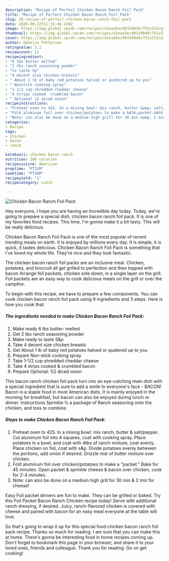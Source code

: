 ```yaml
---
description: "Recipe of Perfect Chicken Bacon Ranch Foil Pack"
title: "Recipe of Perfect Chicken Bacon Ranch Foil Pack"
slug: 28-recipe-of-perfect-chicken-bacon-ranch-foil-pack
date: 2020-08-22T11:16:46.439Z
image: https://img-global.cpcdn.com/recipes/d1eaa5ec9033d0d9/751x532cq70/chicken-bacon-ranch-foil-pack-recipe-main-photo.jpg
thumbnail: https://img-global.cpcdn.com/recipes/d1eaa5ec9033d0d9/751x532cq70/chicken-bacon-ranch-foil-pack-recipe-main-photo.jpg
cover: https://img-global.cpcdn.com/recipes/d1eaa5ec9033d0d9/751x532cq70/chicken-bacon-ranch-foil-pack-recipe-main-photo.jpg
author: Ophelia Patterson
ratingvalue: 3.2
reviewcount: 11
recipeingredient:
- "6 tbs butter melted"
- "2 tbs ranch seasoning powder"
- "to taste Sp"
- "4 decent size chicken breasts"
- " About 1 lb of baby red potatoes halved or quatered up to you"
- " Nonstick cooking spray"
- "1-1/2 cup shredded cheddar cheese"
- "4 strips cooked  crumbled bacon"
- " Optional 12 diced onion"
recipeinstructions:
- "Preheat oven to 425. In a mixing bowl: mix ranch, butter &amp; salt/pepper. Cut aluminum foil into 4 squares, coat with cooking spray. Place potatoes in a bowl, and coat with 4tbs of ranch mixture, coat evenly. Place chicken on foil, coat with s&amp;p. Divide potatoes evenly betwwen the portions, add onion if desired. Drizzle rest of butter mixture over chicken."
- "Fold aluminum foil over chicken/potatoes to make a &#34;packet.&#34; Bake for 45 minutes. Open packet &amp; sprinkle cheese &amp; bacon over chicken, cook for 2-4 minutes."
- "Note: can also be done on a medium high grill for 30 min &amp; 2 min for cheese!"
categories:
- Recipe
tags:
- chicken
- bacon
- ranch

katakunci: chicken bacon ranch 
nutrition: 260 calories
recipecuisine: American
preptime: "PT32M"
cooktime: "PT36M"
recipeyield: "1"
recipecategory: Lunch

---
```



![Chicken Bacon Ranch Foil Pack](https://img-global.cpcdn.com/recipes/d1eaa5ec9033d0d9/751x532cq70/chicken-bacon-ranch-foil-pack-recipe-main-photo.jpg)

Hey everyone, I hope you are having an incredible day today. Today, we're going to prepare a special dish, chicken bacon ranch foil pack. It is one of my favorites food recipes. This time, I'm gonna make it a bit tasty. This will be really delicious.

Chicken Bacon Ranch Foil Pack is one of the most popular of recent trending meals on earth. It is enjoyed by millions every day. It is simple, it is quick, it tastes delicious. Chicken Bacon Ranch Foil Pack is something that I've loved my whole life. They're nice and they look fantastic.

The chicken bacon ranch foil packs are an inclusive meal. Chicken, potatoes, and broccoli all get grilled to perfection and then topped with bacon Arrange foil packets, chicken side down, in a single layer on the grill. Foil packets are an easy way to cook delicious meals on the grill or over the campfire.


To begin with this recipe, we have to prepare a few components. You can cook chicken bacon ranch foil pack using 9 ingredients and 3 steps. Here is how you cook that.

<!--inarticleads1-->

##### The ingredients needed to make Chicken Bacon Ranch Foil Pack:

1. Make ready 6 tbs butter- melted
1. Get 2 tbs ranch seasoning powder
1. Make ready to taste S&amp;p
1. Take 4 decent size chicken breasts
1. Get  About 1 lb of baby red potatoes halved or quatered up to you
1. Prepare  Non-stick cooking spray
1. Take 1-1/2 cup shredded cheddar cheese
1. Take 4 strips cooked &amp; crumbled bacon
1. Prepare  Optional: 1/2 diced onion


This bacon ranch chicken foil pack turn into an eye-catching main dish with a special ingredient that is sure to add a smile to everyone&#39;s face - BACON! Bacon is a staple food in most American diets. It is mainly enjoyed in the morning for breakfast, but bacon can also be enjoyed during lunch or dinner. Instructions Sprinkle ½ a package of Ranch seasoning onto the chicken, and toss to combine. 

<!--inarticleads2-->

##### Steps to make Chicken Bacon Ranch Foil Pack:

1. Preheat oven to 425. In a mixing bowl: mix ranch, butter &amp; salt/pepper. Cut aluminum foil into 4 squares, coat with cooking spray. Place potatoes in a bowl, and coat with 4tbs of ranch mixture, coat evenly. Place chicken on foil, coat with s&amp;p. Divide potatoes evenly betwwen the portions, add onion if desired. Drizzle rest of butter mixture over chicken.
1. Fold aluminum foil over chicken/potatoes to make a &#34;packet.&#34; Bake for 45 minutes. Open packet &amp; sprinkle cheese &amp; bacon over chicken, cook for 2-4 minutes.
1. Note: can also be done on a medium high grill for 30 min &amp; 2 min for cheese!


Easy Foil packet dinners are fun to make. They can be grilled or baked. Try this Foil Packet Bacon Ranch Chicken recipe today! Serve with additional ranch dressing, if desired. Juicy, ranch-flavored chicken is covered with cheese and paired with bacon for an easy meal everyone at the table will love. 

So that's going to wrap it up for this special food chicken bacon ranch foil pack recipe. Thanks so much for reading. I am sure that you can make this at home. There's gonna be interesting food in home recipes coming up. Don't forget to bookmark this page in your browser, and share it to your loved ones, friends and colleague. Thank you for reading. Go on get cooking!

